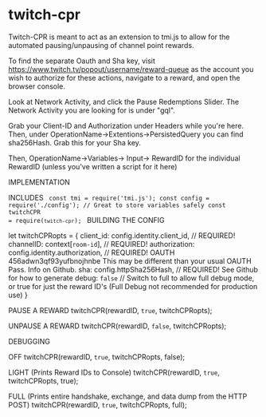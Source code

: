 # twitch-cpr

Twitch-CPR is meant to act as an extension to tmi.js to allow for the automated pausing/unpausing of channel point rewards.

To find the separate Oauth and Sha key, visit https://www.twitch.tv/popout/username/reward-queue as the account you wish to authorize for these actions, navigate to a reward, and open the browser console.

Look at Network Activity, and click the Pause Redemptions Slider. The Network Activity you are looking for is under "gql".

Grab your Client-ID and Authorization under Headers while you're here. Then, under OperationName->Extentions->PersistedQuery you can find sha256Hash. Grab this for your Sha key.

Then, OperationName->Variables-> Input-> RewardID for the individual RewardID (unless you've written a script for it here)

IMPLEMENTATION

INCLUDES
<code>
const tmi = require('tmi.js');
const config = require('./config'); // Great to store variables safely
const twitchCPR = require(`twitch-cpr`);
</code>
BUILDING THE CONFIG

let twitchCPRopts = {
            client_id: config.identity.client_id, // REQUIRED!
            channelID: context[`room-id`], // REQUIRED!
            authorization: config.identity.authorization, // REQUIRED! OAUTH 456adwn3qf93yufbnojhnbe This may be different than your usual OAUTH Pass. Info on Github.
            sha: config.httpSha256Hash, // REQUIRED! See Github for how to generate
            debug: `false` // Switch to full to allow full debug mode, or true for just the reward ID's (Full Debug not recommended for production use)
        }

PAUSE A REWARD
twitchCPR(rewardID, `true`, twitchCPRopts);

UNPAUSE A REWARD
twitchCPR(rewardID, `false`, twitchCPRopts);

DEBUGGING

OFF
twitchCPR(rewardID, `true`, twitchCPRopts, false);

LIGHT (Prints Reward IDs to Console)
twitchCPR(rewardID, `true`, twitchCPRopts, true);

FULL (Prints entire handshake, exchange, and data dump from the HTTP POST)
twitchCPR(rewardID, `true`, twitchCPRopts, full);
